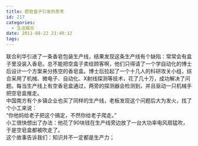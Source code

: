 ```yaml
---
title: 肥皂盒子引发的思考
id: 217
categories:
  - 生活娱乐
date: 2011-08-22 23:40:12
tags:
---
```


<div id="sina_keyword_ad_area2">
<div>联合利华引进了一条香皂包装生产线，结果发现这条生产线有个缺陷：常常会有盒子里没装入香皂。总不能把空盒子卖给顾客啊，他们只得请了一个学自动化的博士 后设计一个方案来分拣空的香皂盒。博士后拉起了一个十几人的科研攻关小组，综合采用了机械、微电子、自动化、X射线探测等技术，花了几十万，成功解决了问 题。每当生产线上有空香皂盒通过，两旁的探测器会检测到，并且驱动一只机械手把空皂盒推走。 <wbr></wbr></div>
<div>中国南方有个乡镇企业也买了同样的生产线，老板发现这个问题后大为发火，找了个小工来说：</div>
<div>“你他妈给老子把这个搞定，不然你给老子爬走。”</div>
<div>小工很快想出了办法：他花了90块钱在生产线旁边放了一台大功率电风扇猛吹，于是空皂盒都被吹走了。</div>
<div>这个故事告诉我们：知识并不一定都是生产力；</div>
</div>